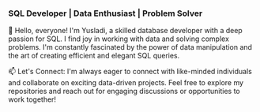 ### SQL Developer | Data Enthusiast | Problem Solver

👋 Hello, everyone! I'm Yusladi, a skilled database developer with a deep passion for SQL. I find joy in working with data and solving complex problems. I'm constantly fascinated by the power of data manipulation and the art of creating efficient and elegant SQL queries.

📫 Let's Connect: I'm always eager to connect with like-minded individuals and collaborate on exciting data-driven projects. Feel free to explore my repositories and reach out for engaging discussions or opportunities to work together!
